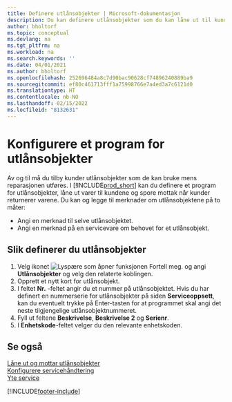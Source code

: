 ```yaml
---
title: Definere utlånsobjekter | Microsoft-dokumentasjon
description: Du kan definere utlånsobjekter som du kan låne ut til kunder for å erstatte servicevarer mens de får service.
author: bholtorf
ms.topic: conceptual
ms.devlang: na
ms.tgt_pltfrm: na
ms.workload: na
ms.search.keywords: ''
ms.date: 04/01/2021
ms.author: bholtorf
ms.openlocfilehash: 252696484a8c7d90bac90628cf74896240889ba9
ms.sourcegitcommit: ef80c461713fff1a75998766e7a4ed3a7c6121d0
ms.translationtype: HT
ms.contentlocale: nb-NO
ms.lasthandoff: 02/15/2022
ms.locfileid: "8132631"
---
```

# <a name="set-up-a-loaner-program"></a>Konfigurere et program for utlånsobjekter
Av og til må du tilby kunder utlånsobjekter som de kan bruke mens reparasjonen utføres. I [!INCLUDE[prod_short](includes/prod_short.md)] kan du definere et program for utlånsobjekter, låne ut varer til kundene og spore mottak når kunder returnerer varene. Du kan og legge til merknader om utlånsobjektene på to måter:  
  
* Angi en merknad til selve utlånsobjektet.  
* Angi en merknad på en servicevare om behovet for et utlånsobjekt.  

## <a name="to-set-up-a-loaner"></a>Slik definerer du utlånsobjekter  
1. Velg ikonet ![Lyspære som åpner funksjonen Fortell meg.](media/ui-search/search_small.png "Fortell hva du vil gjøre") og angi **Utlånsobjekter** og velg den relaterte koblingen.  
2. Opprett et nytt kort for utlånsobjekt. 
3. I feltet **Nr.** -feltet angir du et nummer på utlånsobjektet. Hvis du har definert en nummerserie for utlånsobjekter på siden **Serviceoppsett**, kan du eventuelt trykke på Enter-tasten for at programmet skal angi det neste tilgjengelige utlånsobjektnummeret.  
4. Fyll ut feltene **Beskrivelse**, **Beskrivelse 2** og **Serienr**.  
5. I **Enhetskode**-feltet velger du den relevante enhetskoden.  
  
## <a name="see-also"></a>Se også
[Låne ut og mottar utlånsobjekter](service-how-to-lend-receive-loaners.md)  
[Konfigurere servicehåndtering](service-setup-service.md)  
[Yte service](service-deliver-service.md)  



[!INCLUDE[footer-include](includes/footer-banner.md)]